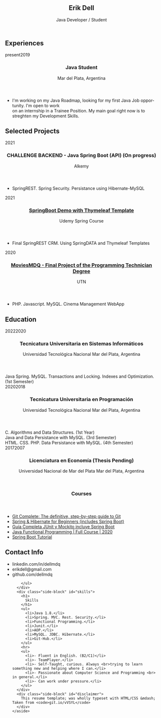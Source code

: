 <!DOCTYPE html>
<html>
  <head>
    <meta charset="utf-8" />
    <link rel="stylesheet" type="text/css" href="dep/normalize.css/normalize.css" />
    <link rel="stylesheet" type="text/css" href="dep/Font-Awesome/css/font-awesome.css" />
    <link rel="stylesheet" type="text/css" href="style.css" />
  </head>
  <body lang="en">
    <section id="main">
      <header id="title">
        <h1>Erik Dell</h1>
        <span class="subtitle">Java Developer / Student</span>
      </header>
      <section class="main-block">
        <h2>
          <i class="fa fa-suitcase"></i> Experiences
        </h2>
        <section class="blocks">
          <div class="date">
            <span>present</span><span>2019</span>
          </div>
          <div class="decorator">
          </div>
          <div class="details">
            <header>
              <h3>Java Student</h3>
              <span class="place">Mar del Plata, Argentina</span>
              <span class="location">
              </span>
            </header>
            <div>
              <ul>
                <li>I'm working on my Java Roadmap, looking for my first Java Job opportunity. I'm open to work <br>
                  on an internship in a Trainee Position. My main goal right now is to streghten my Development Skills.</li>
              </ul>
              </div>
          </div>
        </section>
      </section>
      <section class="main-block">
        <h2>
          <i class="fa fa-folder-open"></i> Selected Projects
        </h2>
        <section class="blocks">
          <div class="date">
            <span>2021</span>
          </div>
          <div class="decorator">
          </div>
          <div class="details">
            <header>
              <h3>CHALLENGE BACKEND - Java Spring Boot (API) (On progress)</h3>
              <span class="place">Alkemy</span>
            </header>
            <div>
              <ul>
                <li>SpringREST. Spring Security. Persistance using Hibernate-MySQL</li>
              </ul>
            </div>
          </div>
        </section>
        <section class="blocks">
          <div class="date">
            <span>2021</span>
          </div>
          <div class="decorator">
          </div>
          <div class="details">
            <header>
              <h3><a href="https://github.com/dellmdq/thymeleafdemo">SpringBoot Demo with Thymeleaf Template</a></h3>
              <span class="place">Udemy Spring Course</span>
            </header>
            <div>
              <ul>
                <li>Final SpringREST CRM. Using SpringDATA and Thymeleaf Templates</li>
              </ul>
            </div>
          </div>
        </section>
        <section class="blocks">
          <div class="date">
            <span>2020</span>
          </div>
          <div class="decorator">
          </div>  
          <div class="details">
            <header>
              <h3><a href="https://github.com/dellmdq/MovieMDQ">MoviesMDQ - Final Project of the Programming Technician Degree</a></h3>
              <span class="place">UTN</span>
            </header>
            <div>
              <ul>
                <li>PHP. Javascript. MySQL. Cinema Management WebApp</li>
              </ul>
            </div>
          </div>
        </section>
      </section>
      <section class="main-block concise">
        <h2>
          <i class="fa fa-graduation-cap"></i> Education
        </h2>
        <section class="blocks">
          <div class="date">
            <span>2022</span><span>2020</span>
          </div>
          <div class="decorator">
          </div>
          <div class="details">
            <header>
              <h3>Tecnicatura Universitaria en Sistemas Informáticos</h3>
              <span class="place">Universidad Tecnológica Nacional</span>
              <span class="location">Mar del Plata, Argentina</span>
            </header>
            <div>Java Spring. MySQL. Transactions and Locking. Indexes and Optimization. (1st Semester)<br></div>
          </div>
        </section>
        <section class="blocks">
          <div class="date">
            <span>2020</span><span>2018</span>
          </div>
          <div class="decorator">
          </div>
          <div class="details">
            <header>
              <h3>Tecnicatura Universitaria en Programación</h3>
              <span class="place">Universidad Tecnológica Nacional</span>
              <span class="location">Mar del Plata, Argentina</span>
            </header>
                <div> C. Algorithms and Data Structures. (1st Year)<br> 
                    Java and Data Persistance with MySQL. (3rd Semester)<br>
                    HTML. CSS. PHP. Data Persistance with MySQL. (4th Semester)
                </div>
          </div>
        </section>
        <section class="blocks">
          <div class="date">
            <span>2017</span><span>2007</span>
          </div>
          <div class="decorator">
          </div>
          <div class="details">
            <header>
              <h3>Licenciatura en Economía (Thesis Pending)</h3>
              <span class="place">Universidad Nacional de Mar del Plata</span>
              <span class="location">Mar del Plata, Argentina</span>
            </header>
            <div></div>
          </div>
        </section>
        <section class="blocks">
          <div class="date">
          </div>
          <div class="decorator">
          </div>
          <div class="details">
            <header>
              <h3>Courses</h3>
            </header>
            <div class="concise">
              <ul>
                <li><a href="https://www.udemy.com/course/git-complete/">Git Complete: The definitive, step-by-step guide to Git</a></li>
                <li><a href="https://www.udemy.com/course/spring-hibernate-tutorial/"> Spring & Hibernate for Beginners (includes Spring Boot)</a></li>
                <li><a href="https://www.udemy.com/course/curso-completo-junit-mockito-spring-boot-test/">Guía Completa JUnit y Mockito incluye Spring Boot</a> </li>
                <li><a href="https://www.youtube.com/watch?v=VRpHdSFWGPs">Java Functional Programming | Full Course | 2020</a> </li>
                <li><a href="https://www.freecodecamp.org/news/spring-boot-tutorial/">Spring Boot Tutorial</a></li>  
              </ul>
            </div>
          </div>
        </section>
      </section>
    </section>
    <aside id="sidebar">
      <div class="side-block" id="contact">
        <h1>
          Contact Info
        </h1>
        <ul>
          <li ><a href="https://www.linkedin.com/in/dellmdq/"><i class="fa fa-linkedin"></a></i> linkedin.com/in/dellmdq</li>
          <li><a href="https://mail.google.com/mail/u/0/#inbox"><i class="fa fa-envelope"></a></i> erikdell@gmail.com</li>
          <li><a href="https://github.com/dellmdq" ><i class="fa fa-suitcase"></a></i> github.com/dellmdq </li>
          
        </ul> 
      </div>
      <div class="side-block" id="skills">
        <h1>
          Skills
        </h1>
        <ul>
          <li>Java 1.8.</li>
          <li>Spring. MVC. Rest. Security.</li>
          <li>Functional Programming.</li>
          <li>Junit.</li>
          <li>AOP.</li>
          <li>MySQL. JDBC. Hibernate.</li>
          <li>Git-Hub.</li>
        </ul>
        <hr>
        <ul>
          <li>- Fluent in English. (B2/C1)</li>
          <li>- TeamPlayer.</li>
          <li>- Self-Taught, curious. Always <br>trying to learn something new and helping where I can.</li>
          <li>- Passionate about Computer Science and Programming <br> in general.</li>
          <li>- Can work under pressure.</li>
        </ul>
      </div>
      <div class="side-block" id="disclaimer">
        This resume template; was wholly typeset with HTML/CSS &mdash; Taken from <code>git.io/vVSYL</code>
      </div>
    </aside>
  </body>
</html>
